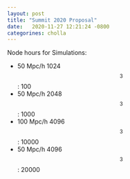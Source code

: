 ```yaml
---
layout: post
title: "Summit 2020 Proposal"
date:   2020-11-27 12:21:24 -0800
categorines: cholla
---
```




Node hours for Simulations:
* 50 Mpc/h  1024$$^3$$: 100
* 50 Mpc/h  2048$$^3$$: 1000
* 100 Mpc/h  4096$$^3$$: 10000
* 50 Mpc/h  4096$$^3$$: 20000 




